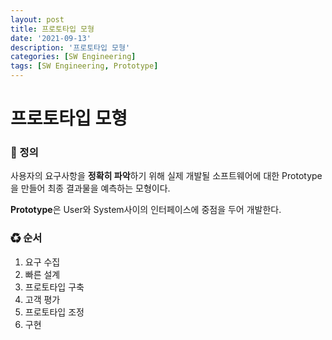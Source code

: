 ```yaml
---
layout: post
title: 프로토타입 모형
date: '2021-09-13'
description: '프로토타입 모형'
categories: [SW Engineering]
tags: [SW Engineering, Prototype]
---
```

# 프로토타입 모형

### 📌 정의

사용자의 요구사항을 **정확히 파악**하기 위해 실제 개발될 소프트웨어에 대한 Prototype을 만들어 최종 결과물을 예측하는 모형이다.

**Prototype**은 User와 System사이의 인터페이스에 중점을 두어 개발한다.

### ♻ 순서

1. 요구 수집
2. 빠른 설계
3. 프로토타입 구축
4. 고객 평가
5. 프로토타입 조정
6. 구현

